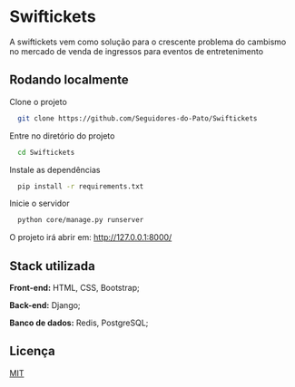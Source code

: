 
# Swiftickets

A swiftickets vem como solução para o crescente problema do cambismo no mercado de venda de ingressos para eventos de entretenimento


## Rodando localmente

Clone o projeto

```bash
  git clone https://github.com/Seguidores-do-Pato/Swiftickets
```

Entre no diretório do projeto

```bash
  cd Swiftickets
```

Instale as dependências

```bash
  pip install -r requirements.txt
```

Inicie o servidor

```bash
  python core/manage.py runserver
```

O projeto irá abrir em: http://127.0.0.1:8000/


## Stack utilizada

**Front-end:** HTML, CSS, Bootstrap;

**Back-end:** Django;

**Banco de dados:** Redis, PostgreSQL;


## Licença

[MIT](https://choosealicense.com/licenses/mit/)


